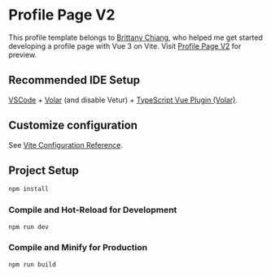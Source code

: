 # Profile Page V2

This profile template belongs to [Brittany Chiang](https://github.com/bchiang7?tab=repositories), who helped me get started developing a profile page with Vue 3 on Vite.
Visit [Profile Page V2](https://rivannurdin.github.io/v2) for preview.

## Recommended IDE Setup

[VSCode](https://code.visualstudio.com/) + [Volar](https://marketplace.visualstudio.com/items?itemName=Vue.volar) (and disable Vetur) + [TypeScript Vue Plugin (Volar)](https://marketplace.visualstudio.com/items?itemName=Vue.vscode-typescript-vue-plugin).

## Customize configuration

See [Vite Configuration Reference](https://vitejs.dev/config/).

## Project Setup

```sh
npm install
```

### Compile and Hot-Reload for Development

```sh
npm run dev
```

### Compile and Minify for Production

```sh
npm run build
```

